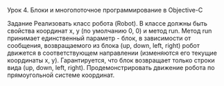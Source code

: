 Урок 4. Блоки и многопоточное программирование в Objective-C

Задание Реализовать класс робота (Robot). В классе должны быть свойства координат x, y (по умолчанию 0, 0) и метод run. Метод run принимает единственный параметр - блок, в зависимости от сообщения, возвращаемого из блока (up, down, left, right) робот движется в соответствующем направлении (изменяются его текущие координаты x, y). Гарантируется, что блок возвращает только строки вида (up, down, left, right). Продемонстрировать движение робота по прямоугольной системе координат.
